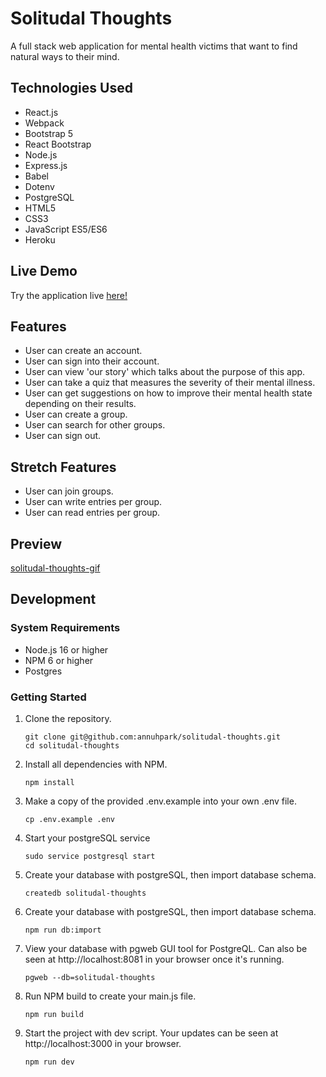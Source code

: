 # Solitudal Thoughts

A full stack web application for mental health victims that want to find natural ways to their mind. 

## Technologies Used

- React.js
- Webpack
- Bootstrap 5
- React Bootstrap
- Node.js
- Express.js
- Babel
- Dotenv
- PostgreSQL
- HTML5
- CSS3
- JavaScript ES5/ES6
- Heroku

## Live Demo

Try the application live [here!](https://solitudal-thoughts.herokuapp.com/)

## Features

- User can create an account.
- User can sign into their account.
- User can view 'our story' which talks about the purpose of this app.
- User can take a quiz that measures the severity of their mental illness.
- User can get suggestions on how to improve their mental health state depending on their results.
- User can create a group.
- User can search for other groups.
- User can sign out.

## Stretch Features

- User can join groups.
- User can write entries per group.
- User can read entries per group.

## Preview

[solitudal-thoughts-gif](https://user-images.githubusercontent.com/69396309/175664495-c68405d9-b14c-48af-b514-8dcf95b99246.gif)

## Development

### System Requirements

- Node.js 16 or higher
- NPM 6 or higher
- Postgres

### Getting Started

1. Clone the repository.

    ```shell
    git clone git@github.com:annuhpark/solitudal-thoughts.git
    cd solitudal-thoughts
    ```

2. Install all dependencies with NPM.

    ```shell
    npm install
    ```

3. Make a copy of the provided .env.example into your own .env file.

    ```shell
    cp .env.example .env
    ```

4. Start your postgreSQL service

    ```shell
    sudo service postgresql start
    ```

5. Create your database with postgreSQL, then import database schema.

    ```shell
    createdb solitudal-thoughts
    ```
    
6. Create your database with postgreSQL, then import database schema.

    ```shell
    npm run db:import
    ```
    
7. View your database with pgweb GUI tool for PostgreQL. Can also be seen at http://localhost:8081 in your browser once it's running.

    ```shell
    pgweb --db=solitudal-thoughts
    ```
8. Run NPM build to create your main.js file.

    ```shell
    npm run build
    ```
    
9. Start the project with dev script. Your updates can be seen at http://localhost:3000 in your browser.

    ```shell
    npm run dev
    ```
